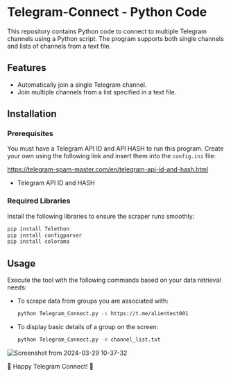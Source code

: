 # Telegram-Connect - Python Code

This repository contains Python code to connect to multiple Telegram channels using a Python script. The program supports both single channels and lists of channels from a text file.

## Features

- Automatically join a single Telegram channel.
- Join multiple channels from a list specified in a text file.

## Installation

### Prerequisites

You must have a Telegram API ID and API HASH to run this program. Create your own using the following link and insert them into the `config.ini` file:

https://telegram-spam-master.com/en/telegram-api-id-and-hash.html

- Telegram API ID and HASH

### Required Libraries

Install the following libraries to ensure the scraper runs smoothly:
```bash
pip install Telethon
pip install configparser
pip install colorama
```
## Usage

Execute the tool with the following commands based on your data retrieval needs:

- To scrape data from groups you are associated with:
   ```bash
   python Telegram_Connect.py -s https://t.me/alientest001
   ```
- To display basic details of a group on the screen:
   ```bash
   python Telegram_Connect.py -m channel_list.txt
   ```
![Screenshot from 2024-03-29 10-37-32](https://github.com/Alien-C00de/Telegram-Connect/assets/138598543/5b8d61ff-15b8-4c9a-a284-73b0076d9557)


📨 Happy Telegram Connect! 🚀

